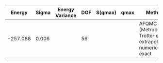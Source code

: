 | Energy   | Sigma | Energy Variance | DOF | S(qmax) | qmax | Method                                                       | Data Repository |
|----------|-------|-----------------|-----|---------|------|--------------------------------------------------------------|-----------------|
| -257.088 | 0.006 |                 | 56  |         |      | AFQMC (Metropolis, Trotter error extrapolated), numerically exact |                 |
